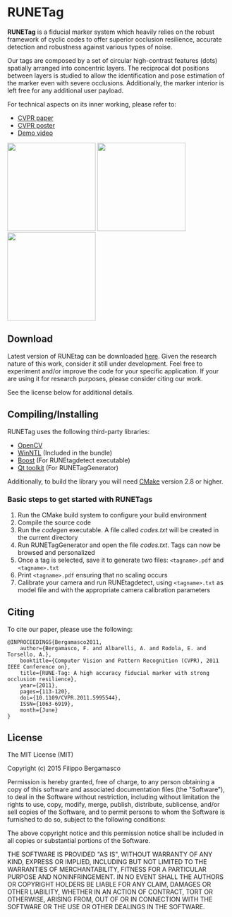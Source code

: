 # RUNETag 

**RUNETag** is a fiducial marker system which heavily relies on the robust framework of cyclic codes to offer superior occlusion resilience, accurate detection and robustness against various types of noise.

Our tags are composed by a set of circular high-contrast features (dots) spatially arranged into concentric layers. The reciprocal dot positions between layers is studied to allow the identification and pose estimation of the marker even with severe occlusions. Additionally, the marker interior is left free for any additional user payload.


For technical aspects on its inner working, please refer to:

- [CVPR paper](http://www.dsi.unive.it/~bergamasco/papers/cvpr2011-tag.pdf)
- [CVPR poster](http://www.dsi.unive.it/~bergamasco/papers/cvpr11-tag-poster.pdf)
- [Demo video](https://youtu.be/F4jdG7DJVSA)

<img src="http://www.dsi.unive.it/~bergamasco/runetag/example1.png" style="height:200px"/> 
<img src="http://www.dsi.unive.it/~bergamasco/runetag/example2.png" style="height:200px"/>
<img src="http://www.dsi.unive.it/~bergamasco/runetag/example3.png" style="height:200px"/>


## Download


Latest version of RUNEtag can be downloaded [here](http://www.dsi.unive.it/~bergamasco/runetag/RUNEtag.zip). 
Given the research nature of this work, consider it still under development. Feel free to experiment and/or improve the code for your specific application. If your are using it for research purposes, please consider citing our work.

See the license below for additional details.



## Compiling/Installing


RUNETag uses the following third-party libraries:

- [OpenCV]( http://opencv.org )
- [WinNTL]( http://www.shoup.net/ntl/doc/tour-win.html ) (Included in the bundle)
- [Boost]( http://www.boost.org ) (For RUNEtagdetect executable)
- [Qt toolkit]( http://www.qt.io ) (For RUNETagGenerator)

Additionally, to build the library you will need [CMake](www.cmake.org) version 2.8 or higher.


### Basic steps to get started with RUNETags

1. Run the CMake build system to configure your build environment
2. Compile the source code
3. Run the *codegen* executable. A file called *codes.txt* will be created in the current directory
4. Run RUNETagGenerator and open the file *codes.txt*. Tags can now be browsed and personalized
5. Once a tag is selected, save it to generate two files: ```<tagname>.pdf``` and ```<tagname>.txt```
6. Print ```<tagname>.pdf``` ensuring that no scaling occurs
7. Calibrate your camera and run RUNEtagdetect, using ```<tagname>.txt``` as model file and with the appropriate
   camera calibration parameters


## Citing


To cite our paper, please use the following:

```
@INPROCEEDINGS{Bergamasco2011, 
    author={Bergamasco, F. and Albarelli, A. and Rodola, E. and Torsello, A.}, 
    booktitle={Computer Vision and Pattern Recognition (CVPR), 2011 IEEE Conference on}, 
    title={RUNE-Tag: A high accuracy fiducial marker with strong occlusion resilience}, 
    year={2011}, 
    pages={113-120}, 
    doi={10.1109/CVPR.2011.5995544}, 
    ISSN={1063-6919}, 
    month={June}
}
```



## License

The MIT License (MIT)

Copyright (c) 2015 Filippo Bergamasco 

Permission is hereby granted, free of charge, to any person obtaining a copy
of this software and associated documentation files (the "Software"), to deal
in the Software without restriction, including without limitation the rights
to use, copy, modify, merge, publish, distribute, sublicense, and/or sell
copies of the Software, and to permit persons to whom the Software is
furnished to do so, subject to the following conditions:

The above copyright notice and this permission notice shall be included in
all copies or substantial portions of the Software.

THE SOFTWARE IS PROVIDED "AS IS", WITHOUT WARRANTY OF ANY KIND, EXPRESS OR
IMPLIED, INCLUDING BUT NOT LIMITED TO THE WARRANTIES OF MERCHANTABILITY,
FITNESS FOR A PARTICULAR PURPOSE AND NONINFRINGEMENT.  IN NO EVENT SHALL THE
AUTHORS OR COPYRIGHT HOLDERS BE LIABLE FOR ANY CLAIM, DAMAGES OR OTHER
LIABILITY, WHETHER IN AN ACTION OF CONTRACT, TORT OR OTHERWISE, ARISING FROM,
OUT OF OR IN CONNECTION WITH THE SOFTWARE OR THE USE OR OTHER DEALINGS IN
THE SOFTWARE.
